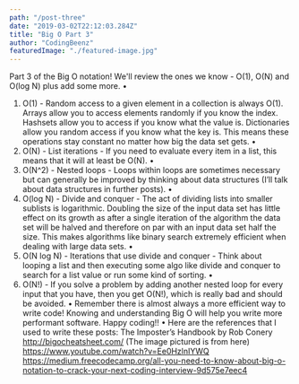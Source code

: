 ```yaml
---
path: "/post-three"
date: "2019-03-02T22:12:03.284Z"
title: "Big O Part 3"
author: "CodingBeenz"
featuredImage: "./featured-image.jpg"
---
```


Part 3 of the Big O notation! We'll review the ones we know - O(1), O(N) and O(log N) plus add some more.
•

1. O(1) - Random access to a given element in a collection is always O(1). Arrays allow you to access elements randomly if you know the index. Hashsets allow you to access if you know what the value is. Dictionaries allow you random access if you know what the key is. This means these operations stay constant no matter how big the data set gets.
   •
2. O(N) - List iterations - If you need to evaluate every item in a list, this means that it will at least be O(N).
   •
3. O(N^2) - Nested loops - Loops within loops are sometimes necessary but can generally be improved by thinking about data structures (I’ll talk about data structures in further posts).
   •
4. O(log N) - Divide and conquer - The act of dividing lists into smaller sublists is logarithmic. Doubling the size of the input data set has little effect on its growth as after a single iteration of the algorithm the data set will be halved and therefore on par with an input data set half the size. This makes algorithms like binary search extremely efficient when dealing with large data sets.
   •
5. O(N log N) - Iterations that use divide and conquer - Think about looping a list and then executing some algo like divide and conquer to search for a list value or run some kind of sorting.
   •
6. O(N!) - If you solve a problem by adding another nested loop for every input that you have, then you get O(N!), which is really bad and should be avoided.
   •
   Remember there is almost always a more efficient way to write code! Knowing and understanding Big O will help you write more performant software. Happy coding!!
   •
   Here are the references that I used to write these posts:
   The Imposter’s Handbook by Rob Conery
   http://bigocheatsheet.com/ (The image pictured is from here)
   https://www.youtube.com/watch?v=Ee0HzlnIYWQ
   https://medium.freecodecamp.org/all-you-need-to-know-about-big-o-notation-to-crack-your-next-coding-interview-9d575e7eec4
